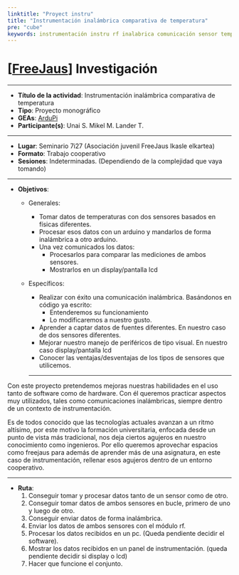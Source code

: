 ```yaml
---
linktitle: "Proyect instru"
title: "Instrumentación inalámbrica comparativa de temperatura"
pre: "cube"
keywords: instrumentación instru rf inalabrica comunicación sensor temperatura 
---
```


# [[FreeJaus](https://github.com/FreeJaus)] Investigación

---

- **Título de la actividad**: Instrumentación inalámbrica comparativa de temperatura
- **Tipo**: Proyecto monográfico
- **GEAs**: [ArduPi](https://github.com/FreeJaus/ardupi) 
- **Participante(s)**: Unai S. Mikel M. Lander T.

---

- **Lugar**: Seminario 7i27 (Asociación juvenil FreeJaus Ikasle elkartea)
- **Formato**: Trabajo cooperativo
- **Sesiones**: Indeterminadas. (Dependiendo de la complejidad que vaya tomando)

---

- **Objetivos**:
  + Generales:
    * Tomar datos de temperaturas con dos sensores basados en físicas diferentes.
    * Procesar esos datos con un arduino y mandarlos de forma inalámbrica a otro arduino.
    * Una vez comunicados los datos:
      * Procesarlos para comparar las mediciones de ambos sensores.
      * Mostrarlos en un display/pantalla lcd 
  + Específicos:
    * Realizar con éxito una comunicación inalámbrica. Basándonos en código ya escrito:
      + Entenderemos su funcionamiento
      + Lo modificaremos a nuestro gusto. 
    * Aprender a captar datos de fuentes diferentes. En nuestro caso de dos sensores diferentes.
    * Mejorar nuestro manejo de periféricos de tipo visual. En nuestro caso display/pantalla lcd
    * Conocer las ventajas/desventajas de los tipos de sensores que utilicemos.
    
    ---
    
Con este proyecto pretendemos mejoras nuestras habilidades en el uso tanto de software como de hardware. 
Con él queremos practicar aspectos muy utilizados, tales como comunicaciones inalámbricas, siempre dentro de un contexto de instrumentación.

Es de todos conocido que las tecnologías actuales avanzan a un ritmo altísimo, por este motivo la formación universitaria, 
enfocada desde un punto de vista más tradicional, nos deja ciertos agujeros en nuestro conocimiento como ingenieros. Por
ello queremos aprovechar espacios como freejaus para además de aprender más de una asignatura, en este caso de instrumentación, 
rellenar esos agujeros dentro de un entorno cooperativo.

---

- **Ruta**:
  1. Conseguir tomar y procesar datos tanto de un sensor como de otro.
  2. Conseguir tomar datos de ambos sensores en bucle, primero de uno y luego de otro.
  3. Conseguir enviar datos de forma inalámbrica.
  4. Enviar los datos de ambos sensores con el módulo rf.
  5. Procesar los datos recibidos en un pc. (Queda pendiente decidir el software).
  6. Mostrar los datos recibidos en un panel de instrumentación. (queda pendiente decidir si display o lcd)
  7. Hacer que funcione el conjunto.
